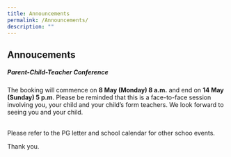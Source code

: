 ```yaml
---
title: Announcements
permalink: /Announcements/
description: ""
---
```

## Annoucements

##### Parent-Child-Teacher Conference

The booking will commence on **8 May (Monday) 8 a.m.** and end on **14 May (Sunday) 5 p.m**. Please be reminded that this is a face-to-face session involving you, your child and your child’s form teachers. We look forward to seeing you and your child. 

<br>
Please refer to the PG letter and school calendar for other schoo events.

Thank you.